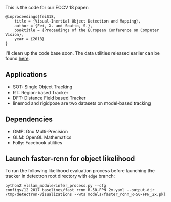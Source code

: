 This is the code for our ECCV 18 paper:

```
@inproceedings{feiS18,
    title = {Visual-Inertial Object Detection and Mapping},
    author = {Fei, X. and Soatto, S.},
    booktitle = {Proceedings of the European Conference on Computer Vision},
    year = {2018}
}
```

I'll clean up the code base soon. The data utilities released earlier can be found [here](https://github.com/feixh/VISMA).


## Applications

- SOT: Single Object Tracking
- RT: Region-based Tracker
- DFT: Distance Field based Tracker
- linemod and rigidpose are two datasets on model-based tracking


## Dependencies

- GMP: Gnu Multi-Precision
- GLM: OpenGL Mathematics
- Folly: Facebook utilities



## Launch faster-rcnn for object likelihood
To run the following likelihood evaluation process before launching the tracker in detectron root directory with `edge` branch:

```
python2 vlslam_module/infer_process.py --cfg configs/12_2017_baselines/fast_rcnn_R-50-FPN_2x.yaml --output-dir /tmp/detectron-visualizations --wts models/faster_rcnn_R-50-FPN_2x.pkl
```
